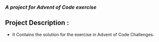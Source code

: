 ###  _A project for Advent of Code exercise_ 
## Project Description :
- It Contains the solution for the exercise in Advent of Code Challenges.
